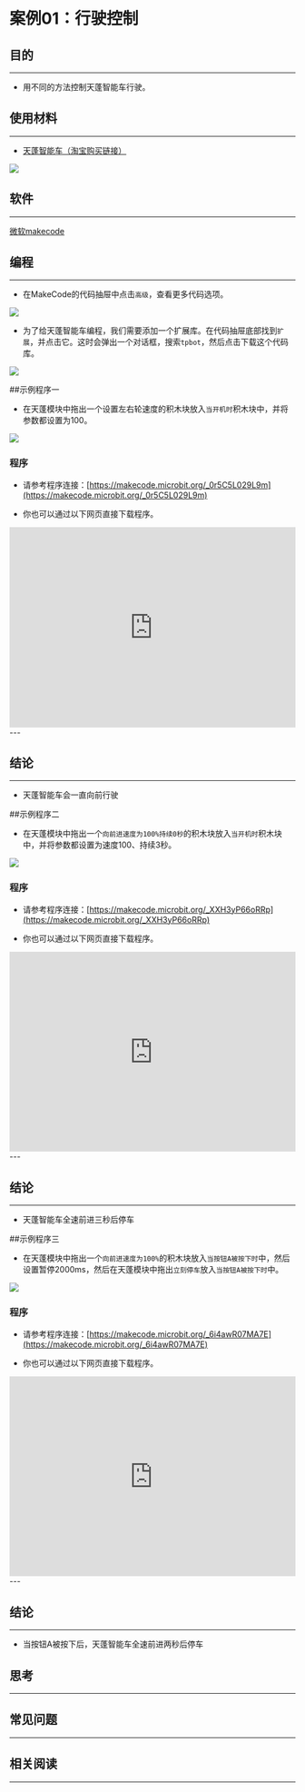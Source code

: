 # 案例01：行驶控制

## 目的
---
- 用不同的方法控制天蓬智能车行驶。

## 使用材料
---

- [天蓬智能车（淘宝购买链接）](https://item.taobao.com/item.htm?ft=t&id=627045784239)



![](./images/TPBot_tianpeng_case_01_01.png)





## 软件
---
[微软makecode](https://makecode.microbit.org/#)


## 编程
---


- 在MakeCode的代码抽屉中点击`高级`，查看更多代码选项。

![](./images/TPBot_tianpeng_case_01_02.png)

- 为了给天蓬智能车编程，我们需要添加一个扩展库。在代码抽屉底部找到`扩展`，并点击它。这时会弹出一个对话框，搜索`tpbot`，然后点击下载这个代码库。

![](./images/TPBot_tianpeng_case_01_03.png)

##示例程序一
- 在天蓬模块中拖出一个设置左右轮速度的积木块放入`当开机时`积木块中，并将参数都设置为100。

![](./images/TPBot_tianpeng_case_01_04.png)

### 程序
- 请参考程序连接：[https://makecode.microbit.org/_0r5C5L029L9m](https://makecode.microbit.org/_0r5C5L029L9m)

- 你也可以通过以下网页直接下载程序。

<div style="position:relative;height:0;padding-bottom:70%;overflow:hidden;"><iframe style="position:absolute;top:0;left:0;width:100%;height:100%;" src="https://makecode.microbit.org/#pub:_0r5C5L029L9m" frameborder="0" sandbox="allow-popups allow-forms allow-scripts allow-same-origin"></iframe></div>  
---

## 结论
---
- 天蓬智能车会一直向前行驶

##示例程序二
- 在天蓬模块中拖出一个`向前进速度为100%持续0秒`的积木块放入`当开机时`积木块中，并将参数都设置为速度100、持续3秒。

![](./images/TPBot_tianpeng_case_01_05.png)

### 程序
- 请参考程序连接：[https://makecode.microbit.org/_XXH3yP66oRRp](https://makecode.microbit.org/_XXH3yP66oRRp)

- 你也可以通过以下网页直接下载程序。

<div style="position:relative;height:0;padding-bottom:70%;overflow:hidden;"><iframe style="position:absolute;top:0;left:0;width:100%;height:100%;" src="https://makecode.microbit.org/#pub:_XXH3yP66oRRp" frameborder="0" sandbox="allow-popups allow-forms allow-scripts allow-same-origin"></iframe></div>  
---

## 结论
---

- 天蓬智能车全速前进三秒后停车

##示例程序三
- 在天蓬模块中拖出一个`向前进速度为100%`的积木块放入`当按钮A被按下时`中，然后设置暂停2000ms，然后在天蓬模块中拖出`立刻停车`放入`当按钮A被按下时`中。

![](./images/TPBot_tianpeng_case_01_06.png)

### 程序
- 请参考程序连接：[https://makecode.microbit.org/_6i4awR07MA7E](https://makecode.microbit.org/_6i4awR07MA7E)

- 你也可以通过以下网页直接下载程序。

<div style="position:relative;height:0;padding-bottom:70%;overflow:hidden;"><iframe style="position:absolute;top:0;left:0;width:100%;height:100%;" src="https://makecode.microbit.org/#pub:_6i4awR07MA7E" frameborder="0" sandbox="allow-popups allow-forms allow-scripts allow-same-origin"></iframe></div>  
---

## 结论
---

- 当按钮A被按下后，天蓬智能车全速前进两秒后停车

## 思考
---


## 常见问题
---


## 相关阅读  
---

